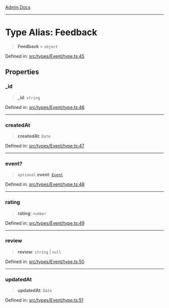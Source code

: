 [Admin Docs](/)

***

# Type Alias: Feedback

> **Feedback** = `object`

Defined in: [src/types/Event/type.ts:45](https://github.com/PalisadoesFoundation/talawa-admin/blob/main/src/types/Event/type.ts#L45)

## Properties

### \_id

> **\_id**: `string`

Defined in: [src/types/Event/type.ts:46](https://github.com/PalisadoesFoundation/talawa-admin/blob/main/src/types/Event/type.ts#L46)

***

### createdAt

> **createdAt**: `Date`

Defined in: [src/types/Event/type.ts:47](https://github.com/PalisadoesFoundation/talawa-admin/blob/main/src/types/Event/type.ts#L47)

***

### event?

> `optional` **event**: [`Event`](Event.md)

Defined in: [src/types/Event/type.ts:48](https://github.com/PalisadoesFoundation/talawa-admin/blob/main/src/types/Event/type.ts#L48)

***

### rating

> **rating**: `number`

Defined in: [src/types/Event/type.ts:49](https://github.com/PalisadoesFoundation/talawa-admin/blob/main/src/types/Event/type.ts#L49)

***

### review

> **review**: `string` \| `null`

Defined in: [src/types/Event/type.ts:50](https://github.com/PalisadoesFoundation/talawa-admin/blob/main/src/types/Event/type.ts#L50)

***

### updatedAt

> **updatedAt**: `Date`

Defined in: [src/types/Event/type.ts:51](https://github.com/PalisadoesFoundation/talawa-admin/blob/main/src/types/Event/type.ts#L51)
